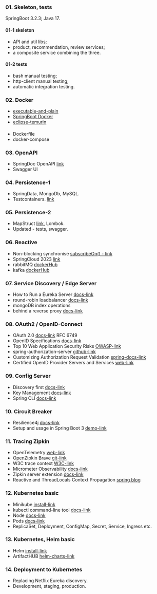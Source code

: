 ### 01. Skeleton, tests

SpringBoot 3.2.3;
Java 17.

#### 01-1 skeleton
- API and util libs;
- product, recommendation, review services;
- a composite service combining the three.
#### 01-2 tests
- bash manual testing;
- http-client manual testing;
- automatic integration testing.

### 02. Docker
- [executable-and-plain](https://docs.spring.io/spring-boot/docs/3.2.3/gradle-plugin/reference/htmlsingle/#packaging-executable.and-plain-archives)
- [SpringBoot Docker](https://spring.io/guides/topicals/spring-boot-docker)
- [eclipse-temurin](https://hub.docker.com/_/eclipse-temurin/)
####
- Dockerfile
- docker-compose

### 03. OpenAPI
- SpringDoc OpenAPI [link](https://springdoc.org/#general-overview)
- Swagger UI 

### 04. Persistence-1
- SpringData, MongoDb, MySQL.
- Testcontainers. [link](https://java.testcontainers.org/test_framework_integration/manual_lifecycle_control/)

### 05. Persistence-2
- MapStruct [link](https://mapstruct.org/documentation/installation/), Lombok.
- Updated - tests, swagger.

### 06. Reactive
- Non-blocking synchronise [subscribeOn() - link](https://projectreactor.io/docs/core/release/reference/#_the_subscribeon_method)
- SpringCloud 2023 [link](https://spring.io/projects/spring-cloud)
- rabbitMQ [dockerHub](https://hub.docker.com/_/rabbitmq/tags)
- kafka [dockerHub](https://hub.docker.com/r/confluentinc/cp-kafka/tags) 

### 07. Service Discovery / Edge Server
- How to Run a Eureka Server [docs-link](https://docs.spring.io/spring-cloud-netflix/docs/current/reference/html/#spring-cloud-running-eureka-server)
- round-robin loadbalancer [docs-link](https://docs.spring.io/spring-cloud-commons/docs/current/reference/html/#webclinet-loadbalancer-client)
- mongoDB index operations
- behind a reverse proxy [docs-link](https://springdoc.org/faq.html#_how_can_i_deploy_springdoc_openapi_starter_webmvc_ui_behind_a_reverse_proxy)

### 08. OAuth2 / OpenID-Connect
- OAuth 2.0 [docs-link](https://oauth.net/2/) RFC 6749
- OpenID Specifications [docs-link](https://openid.net/developers/specs/)
- Top 10 Web Application Security Risks [OWASP-link](https://owasp.org/www-project-top-ten/)
- spring-authorization-server [github-link](https://github.com/spring-projects/spring-authorization-server/commit/2ecb7767d949af44a11c80b432353561466c4118)
- Customizing Authorization Request Validation [spring-docs-link](https://docs.spring.io/spring-authorization-server/docs/1.0.0/reference/html/protocol-endpoints.html#oauth2-authorization-endpoint-customizing-authorization-request-validation)
- Certified OpenID Provider Servers and Services [web-link](https://openid.net/developers/certified-openid-connect-implementations/)

### 09. Config Server
- Discovery first [docs-link](https://docs.spring.io/spring-cloud-config/docs/4.1.x/reference/html/#discovery-first-bootstrap)
- Key Management [docs-link](https://docs.spring.io/spring-cloud-config/docs/4.1.x/reference/html/#_key_management)
- Spring CLI [docs-link](https://docs.spring.io/spring-boot/installing.html#getting-started.installing.cli)

### 10. Circuit Breaker
- Resilience4j [docs-link](https://resilience4j.readme.io/docs/circuitbreaker)
- Setup and usage in Spring Boot 3 [demo-link](https://github.com/resilience4j/resilience4j-spring-boot3-demo)

### 11. Tracing Zipkin
- OpenTelemetry [web-link](https://opentelemetry.io/)
- OpenZipkin Brave [git-link](https://github.com/openzipkin/brave)
- W3C trace context [W3C-link](https://www.w3.org/TR/trace-context/)
- Micrometer Observability [docs-link](https://docs.micrometer.io/micrometer/reference/observation/introduction.html)
- Zipkin server extension [docs-link](https://zipkin.io/pages/extensions_choices.html)
- Reactive and ThreadLocals Context Propagation [spring blog](https://spring.io/blog/2023/03/30/context-propagation-with-project-reactor-3-unified-bridging-between-reactive)

### 12. Kubernetes basic
- Minikube [install-link](https://minikube.sigs.k8s.io/docs/start/?arch=%2Flinux%2Fx86-64%2Fstable%2Fbinary+download)
- kubectl command-line tool [docs-link](https://kubernetes.io/docs/concepts/overview/working-with-objects/object-management/)
- Node [docs-link](https://kubernetes.io/docs/concepts/architecture/nodes/)
- Pods [docs-link](https://kubernetes.io/docs/concepts/workloads/pods/)
- ReplicaSet, Deployment, ConfigMap, Secret, Service, Ingress etc.

### 13. Kubernetes, Helm basic
- Helm [install-link](https://helm.sh/docs/intro/install/)
- ArtifactHUB [helm-charts-link](https://artifacthub.io/packages/search?kind=0&verified_publisher=true&sort=relevance&page=1)

### 14. Deployment to Kubernetes
- Replacing Netflix Eureka discovery.
- Development, staging, production.
